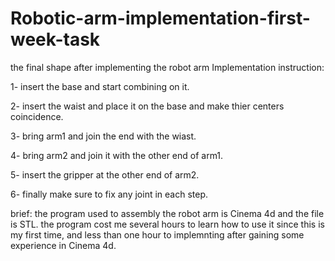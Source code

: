# Robotic-arm-implementation-first-week-task
the final shape after implementing the robot arm
Implementation instruction:

1- insert the base and start combining on it.

2- insert the waist and place it on the base and make thier centers coincidence.

3- bring arm1 and join the end with the wiast.

4- bring arm2 and join it with the other end of arm1.

5- insert the gripper at the other end of arm2. 

6- finally make sure to fix any joint in each step.

brief: the program used to assembly the robot arm is Cinema 4d and the file is STL. the program cost me several hours to learn how to use it since this is my first time, and less than one hour to implemnting after gaining some experience in Cinema 4d.
